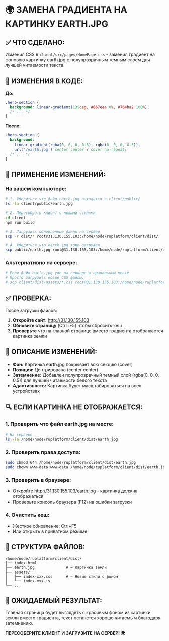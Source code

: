 # 🌍 ЗАМЕНА ГРАДИЕНТА НА КАРТИНКУ EARTH.JPG

## ✅ ЧТО СДЕЛАНО:
Изменил CSS в `client/src/pages/HomePage.css` - заменил градиент на фоновую картинку earth.jpg с полупрозрачным темным слоем для лучшей читаемости текста.

## 🔧 ИЗМЕНЕНИЯ В КОДЕ:

**До:**
```css
.hero-section {
  background: linear-gradient(135deg, #667eea 0%, #764ba2 100%);
  /* ... */
}
```

**После:**
```css
.hero-section {
  background: 
    linear-gradient(rgba(0, 0, 0, 0.5), rgba(0, 0, 0, 0.5)),
    url('/earth.jpg') center center / cover no-repeat;
  /* ... */
}
```

## 🚀 ПРИМЕНЕНИЕ ИЗМЕНЕНИЙ:

### На вашем компьютере:

```bash
# 1. Убедиться что файл earth.jpg находится в client/public/
ls -la client/public/earth.jpg

# 2. Пересобрать клиент с новыми стилями
cd client
npm run build

# 3. Загрузить обновленные файлы на сервер
scp -r dist/* root@31.130.155.103:/home/node/ruplatform/client/dist/

# 4. Убедиться что earth.jpg тоже загружен
scp public/earth.jpg root@31.130.155.103:/home/node/ruplatform/client/dist/
```

### Альтернативно на сервере:

```bash
# Если файл earth.jpg уже на сервере в правильном месте
# Просто загрузить новые CSS файлы:
# scp client/dist/assets/*.css root@31.130.155.103:/home/node/ruplatform/client/dist/assets/
```

## ✅ ПРОВЕРКА:

После загрузки файлов:

1. **Откройте сайт:** http://31.130.155.103
2. **Обновите страницу** (Ctrl+F5) чтобы сбросить кеш
3. **Проверьте** что на главной странице вместо градиента отображается картинка земли

## 🎨 ОПИСАНИЕ ИЗМЕНЕНИЙ:

- **Фон:** Картинка earth.jpg покрывает всю секцию (cover)
- **Позиция:** Центрирована (center center)
- **Затемнение:** Добавлен полупрозрачный темный слой (rgba(0, 0, 0, 0.5)) для лучшей читаемости белого текста
- **Адаптивность:** Картинка будет масштабироваться на всех устройствах

## 🔍 ЕСЛИ КАРТИНКА НЕ ОТОБРАЖАЕТСЯ:

### 1. Проверить что файл earth.jpg на месте:
```bash
# На сервере
ls -la /home/node/ruplatform/client/dist/earth.jpg
```

### 2. Проверить права доступа:
```bash
sudo chmod 644 /home/node/ruplatform/client/dist/earth.jpg
sudo chown www-data:www-data /home/node/ruplatform/client/dist/earth.jpg
```

### 3. Проверить в браузере:
- Откройте http://31.130.155.103/earth.jpg - картинка должна отображаться
- Проверьте консоль браузера (F12) на ошибки загрузки

### 4. Очистить кеш:
- Жесткое обновление: Ctrl+F5
- Или открыть в приватном режиме

## 📁 СТРУКТУРА ФАЙЛОВ:

```
/home/node/ruplatform/client/dist/
├── index.html
├── earth.jpg              # ← Картинка земли
├── assets/
│   ├── index-xxx.css      # ← Новые стили с фоном
│   └── index-xxx.js
└── ...
```

## 🎯 ОЖИДАЕМЫЙ РЕЗУЛЬТАТ:

Главная страница будет выглядеть с красивым фоном из картинки земли вместо градиента, текст останется хорошо читаемым благодаря затемнению.

**ПЕРЕСОБЕРИТЕ КЛИЕНТ И ЗАГРУЗИТЕ НА СЕРВЕР! 🌍**
